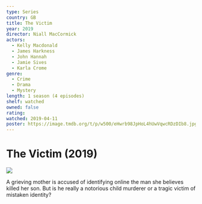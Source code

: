 ```yaml
---
type: Series
country: GB
title: The Victim
year: 2019
director: Niall MacCormick
actors:
  - Kelly Macdonald
  - James Harkness
  - John Hannah
  - Jamie Sives
  - Karla Crome
genre:
  - Crime
  - Drama
  - Mystery
length: 1 season (4 episodes)
shelf: watched
owned: false
rating:
watched: 2019-04-11
poster: https://image.tmdb.org/t/p/w500/eHwrb98JpHoL4hUwVqwcRDzDIb8.jpg
---
```


# The Victim (2019)

![](https://image.tmdb.org/t/p/w500/eHwrb98JpHoL4hUwVqwcRDzDIb8.jpg)

A grieving mother is accused of identifying online the man she believes killed her son. But is he really a notorious child murderer or a tragic victim of mistaken identity?